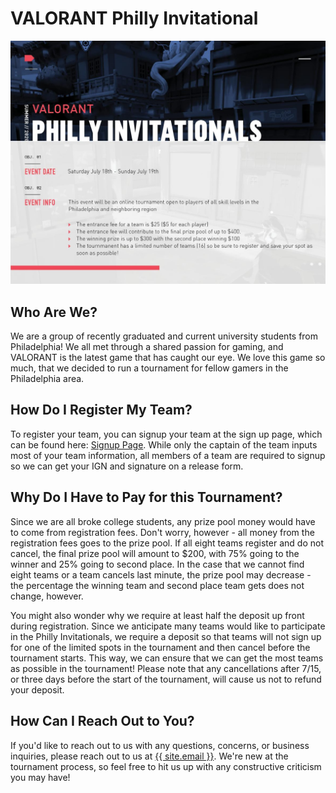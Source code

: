<h1> VALORANT Philly Invitational </h1>

<img src="resources/Valorant_Poster_02.jpg" alt="Philly Invitational Poster">

<h2> Who Are We? </h2>
We are a group of recently graduated and current university students from Philadelphia! We all met through a shared passion for gaming, and VALORANT is the latest game that has caught our eye. We love this game so much, that we decided to run a tournament for fellow gamers in the Philadelphia area.

<h2> How Do I Register My Team? </h2>
To register your team, you can signup your team at the sign up page, which can be found here: <a href="/signup">Signup Page</a>. While only the captain of the team inputs most of your team information, all members of a team are required to signup so we can get your IGN and signature on a release form.

<h2> Why Do I Have to Pay for this Tournament? </h2>
Since we are all broke college students, any prize pool money would have to come from registration fees. Don't worry, however - all money from the registration fees goes to the prize pool. If all eight teams register and do not cancel, the final prize pool will amount to $200, with 75% going to the winner and 25% going to second place. In the case that we cannot find eight teams or a team cancels last minute, the prize pool may decrease - the percentage the winning team and second place team gets does not change, however.

You might also wonder why we require at least half the deposit up front during registration. Since we anticipate many teams would like to participate in the Philly Invitationals, we require a deposit so that teams will not sign up for one of the limited spots in the tournament and then cancel before the tournament starts. This way, we can ensure that we can get the most teams as possible in the tournament! Please note that any cancellations after 7/15, or three days before the start of the tournament, will cause us not to refund your deposit.

<h2> How Can I Reach Out to You? </h2>
If you'd like to reach out to us with any questions, concerns, or business inquiries, please reach out to us at <a href="mailto:{{ site.email }}">{{ site.email }}</a>. We're new at the tournament process, so feel free to hit us up with any constructive criticism you may have!